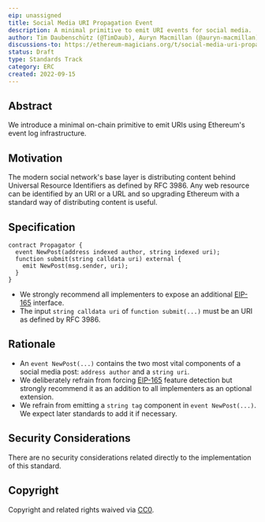 ```yaml
---
eip: unassigned
title: Social Media URI Propagation Event
description: A minimal primitive to emit URI events for social media.
author: Tim Daubenschütz (@TimDaub), Auryn Macmillan (@auryn-macmillan)
discussions-to: https://ethereum-magicians.org/t/social-media-uri-propagation-event/10893
status: Draft
type: Standards Track
category: ERC
created: 2022-09-15
---
```


## Abstract

We introduce a minimal on-chain primitive to emit URIs using Ethereum's event log infrastructure.

## Motivation

The modern social network's base layer is distributing content behind Universal Resource Identifiers as defined by RFC 3986. Any web resource can be identified by an URI or a URL and so upgrading Ethereum with a standard way of distributing content is useful.

## Specification

```solidity
contract Propagator {
  event NewPost(address indexed author, string indexed uri);
  function submit(string calldata uri) external {
    emit NewPost(msg.sender, uri);
  }
}
```

- We strongly recommend all implementers to expose an additional [EIP-165](./eip-165.md) interface.
- The input `string calldata uri` of `function submit(...)` must be an URI as defined by RFC 3986.

## Rationale

- An `event NewPost(...)` contains the two most vital components of a social media post: `address author` and a `string uri`.
- We deliberately refrain from forcing [EIP-165](./eip-165.md) feature detection but strongly recommend it as an addition to all implementers as an optional extension.
- We refrain from emitting a `string tag` component in `event NewPost(...)`. We expect later standards to add it if necessary.

## Security Considerations

There are no security considerations related directly to the implementation of this standard.

## Copyright

Copyright and related rights waived via [CC0](../LICENSE.md).
